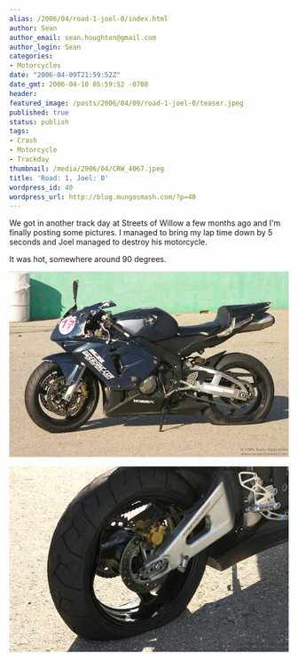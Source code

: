 ```yaml
---
alias: /2006/04/road-1-joel-0/index.html
author: Sean
author_email: sean.houghton@gmail.com
author_login: Sean
categories:
- Motorcycles
date: "2006-04-09T21:59:52Z"
date_gmt: 2006-04-10 05:59:52 -0700
header:
featured_image: /posts/2006/04/09/road-1-joel-0/teaser.jpeg
published: true
status: publish
tags:
- Crash
- Motorcycle
- Trackday
thumbnail: /media/2006/04/CRW_4067.jpeg
title: 'Road: 1, Joel: 0'
wordpress_id: 40
wordpress_url: http://blog.mungosmash.com/?p=40
---
```

We got in another track day at Streets of Willow a few months ago and I'm finally posting some pictures.  I managed to bring my lap time down by 5 seconds and Joel managed to destroy his motorcycle.

It was hot, somewhere around 90 degrees.

![](CRW_4078.jpeg)

![](CRW_4067.jpeg)

